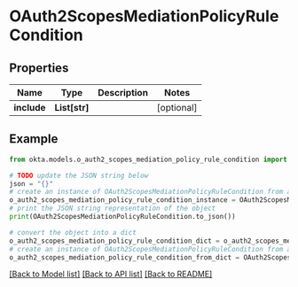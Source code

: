 # OAuth2ScopesMediationPolicyRuleCondition


## Properties

Name | Type | Description | Notes
------------ | ------------- | ------------- | -------------
**include** | **List[str]** |  | [optional] 

## Example

```python
from okta.models.o_auth2_scopes_mediation_policy_rule_condition import OAuth2ScopesMediationPolicyRuleCondition

# TODO update the JSON string below
json = "{}"
# create an instance of OAuth2ScopesMediationPolicyRuleCondition from a JSON string
o_auth2_scopes_mediation_policy_rule_condition_instance = OAuth2ScopesMediationPolicyRuleCondition.from_json(json)
# print the JSON string representation of the object
print(OAuth2ScopesMediationPolicyRuleCondition.to_json())

# convert the object into a dict
o_auth2_scopes_mediation_policy_rule_condition_dict = o_auth2_scopes_mediation_policy_rule_condition_instance.to_dict()
# create an instance of OAuth2ScopesMediationPolicyRuleCondition from a dict
o_auth2_scopes_mediation_policy_rule_condition_from_dict = OAuth2ScopesMediationPolicyRuleCondition.from_dict(o_auth2_scopes_mediation_policy_rule_condition_dict)
```
[[Back to Model list]](../README.md#documentation-for-models) [[Back to API list]](../README.md#documentation-for-api-endpoints) [[Back to README]](../README.md)



